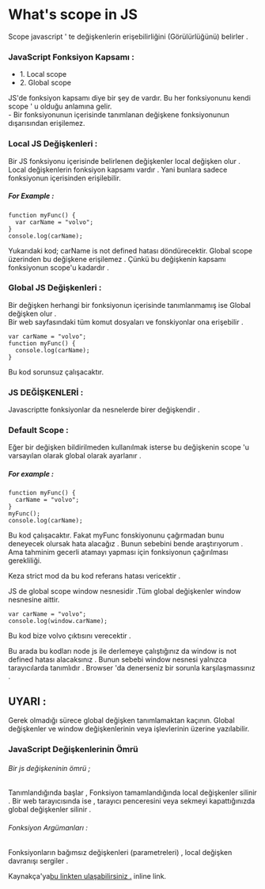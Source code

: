 # What's scope in JS

Scope javascript ' te değişkenlerin erişebilirliğini (Görülürlüğünü) belirler .

### JavaScript Fonksiyon Kapsamı :

<ul>
    <li>1. Local scope</li>
    <li>2. Global scope</li>
</ul>
<p>
JS'de fonksiyon kapsamı diye bir şey de vardır. Bu her fonksiyonunu kendi scope ' u olduğu anlamına gelir.
<br>
- Bir fonksiyonunun içerisinde tanımlanan değişkene fonksiyonunun dışarısından erişilemez.
</p>

### Local JS Değişkenleri :

<p>
Bir JS fonksiyonu içerisinde belirlenen değişkenler local değişken olur .
Local değişkenlerin fonksiyon kapsamı vardır . Yani bunlara sadece fonksiyonun içerisinden erişilebilir.
</p>

##### For Example :

```
function myFunc() {
  var carName = "volvo";
}
console.log(carName);
```

<p>
Yukarıdaki kod;
carName is not defined hatası döndürecektir. Global scope üzerinden bu değişkene erişilemez . Çünkü bu değişkenin
kapsamı fonksiyonun scope'u kadardır .
</p>

### Global JS Değişkenleri :

<p>Bir değişken herhangi bir fonksiyonun içerisinde tanımlanmamış ise Global değişken olur .<br>
Bir web sayfasındaki tüm komut dosyaları ve fonskiyonlar ona erişebilir .
</p>

```
var carName = "volvo";
function myFunc() {
  console.log(carName);
}
```

Bu kod sorunsuz çalışacaktır.

### JS DEĞİŞKENLERİ :

<p> Javascriptte fonksiyonlar da nesnelerde birer değişkendir .</p>

### Default Scope :

<p> Eğer bir değişken bildirilmeden kullanılmak isterse bu değişkenin scope 'u varsayılan olarak global olarak ayarlanır .</p>

##### For example :

```
function myFunc() {
  carName = "volvo";
}
myFunc();
console.log(carName);
```

<p> Bu kod çalışacaktır. Fakat myFunc fonskiyonunu çağırmadan bunu deneyecek olursak hata alacağız . Bunun sebebini bende araştırıyorum . Ama tahminim gecerli atamayı yapması için fonksiyonun çağırılması gerekliliği. </p>

<p> Keza strict mod da bu kod referans hatası vericektir .</p>

<p> JS de global scope window nesnesidir .Tüm global değişkenler window nesnesine aittir. </p>

```
var carName = "volvo";
console.log(window.carName);
```

<p> Bu kod bize volvo çıktısını verecektir .</p>

<p> Bu arada bu kodları node js ile derlemeye çalıştığınız da window is not defined hatası alacaksınız .
Bunun sebebi window nesnesi yalnızca tarayıcılarda tanımlıdır .
Browser 'da denerseniz bir sorunla karşılaşmassınız .
</p>

## UYARI :

<p>
Gerek olmadığı sürece global değişken tanımlamaktan kaçının.
Global değişkenler ve window değişkenlerinin veya işlevlerinin üzerine yazılabilir.
</p>

### JavaScript Değişkenlerinin Ömrü

###### Bir js değişkeninin ömrü ;

<p>
Tanımlandığında başlar , Fonksiyon tamamlandığında local değişkenler silinir .
Bir web tarayıcısında ise , tarayıcı penceresini veya sekmeyi kapattığınızda global değişkenler silinir .
</p>

###### Fonksiyon Argümanları :

<p>
Fonksiyonların bağımsız değişkenleri (parametreleri) , local değişken davranışı sergiler .
</p>

<p>Kaynakça'ya<a href="https://www.w3schools.com/js/js_scope.asp" title="Kaynakça">bu linkten ulaşabilirsiniz .</a> inline link.</p>
